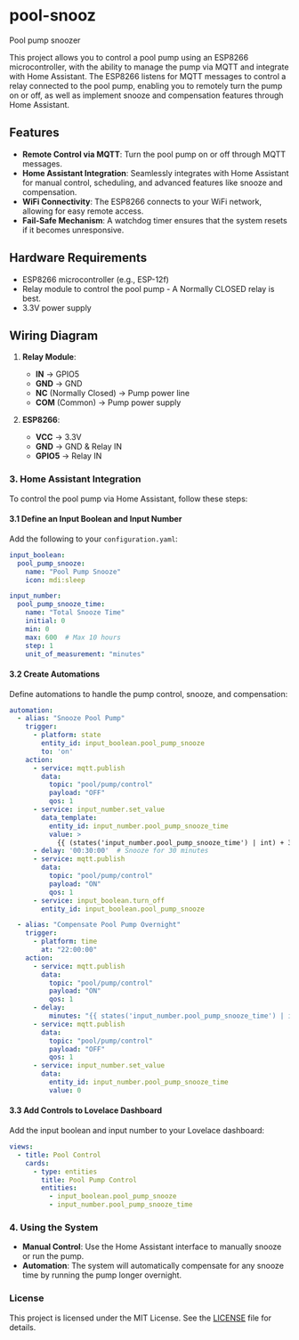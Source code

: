 # pool-snooz
Pool pump snoozer

This project allows you to control a pool pump using an ESP8266 microcontroller, with the ability to manage the pump via MQTT and integrate with Home Assistant. The ESP8266 listens for MQTT messages to control a relay connected to the pool pump, enabling you to remotely turn the pump on or off, as well as implement snooze and compensation features through Home Assistant.

## Features

- **Remote Control via MQTT**: Turn the pool pump on or off through MQTT messages.
- **Home Assistant Integration**: Seamlessly integrates with Home Assistant for manual control, scheduling, and advanced features like snooze and compensation.
- **WiFi Connectivity**: The ESP8266 connects to your WiFi network, allowing for easy remote access.
- **Fail-Safe Mechanism**: A watchdog timer ensures that the system resets if it becomes unresponsive.

## Hardware Requirements

- ESP8266 microcontroller (e.g., ESP-12f)
- Relay module to control the pool pump - A Normally CLOSED relay is best.
- 3.3V power supply

## Wiring Diagram

1. **Relay Module**:
   - **IN** → GPIO5
   - **GND** → GND
   - **NC** (Normally Closed) → Pump power line
   - **COM** (Common) → Pump power supply

2. **ESP8266**:
   - **VCC** → 3.3V
   - **GND** → GND & Relay IN
   - **GPIO5** → Relay IN

### 3. Home Assistant Integration

To control the pool pump via Home Assistant, follow these steps:

#### 3.1 Define an Input Boolean and Input Number

Add the following to your `configuration.yaml`:

```yaml
input_boolean:
  pool_pump_snooze:
    name: "Pool Pump Snooze"
    icon: mdi:sleep

input_number:
  pool_pump_snooze_time:
    name: "Total Snooze Time"
    initial: 0
    min: 0
    max: 600  # Max 10 hours
    step: 1
    unit_of_measurement: "minutes"
```

#### 3.2 Create Automations

Define automations to handle the pump control, snooze, and compensation:

```yaml
automation:
  - alias: "Snooze Pool Pump"
    trigger:
      - platform: state
        entity_id: input_boolean.pool_pump_snooze
        to: 'on'
    action:
      - service: mqtt.publish
        data:
          topic: "pool/pump/control"
          payload: "OFF"
          qos: 1
      - service: input_number.set_value
        data_template:
          entity_id: input_number.pool_pump_snooze_time
          value: >
            {{ (states('input_number.pool_pump_snooze_time') | int) + 30 }}
      - delay: '00:30:00'  # Snooze for 30 minutes
      - service: mqtt.publish
        data:
          topic: "pool/pump/control"
          payload: "ON"
          qos: 1
      - service: input_boolean.turn_off
        entity_id: input_boolean.pool_pump_snooze

  - alias: "Compensate Pool Pump Overnight"
    trigger:
      - platform: time
        at: "22:00:00"
    action:
      - service: mqtt.publish
        data:
          topic: "pool/pump/control"
          payload: "ON"
          qos: 1
      - delay:
          minutes: "{{ states('input_number.pool_pump_snooze_time') | int }}"
      - service: mqtt.publish
        data:
          topic: "pool/pump/control"
          payload: "OFF"
          qos: 1
      - service: input_number.set_value
        data:
          entity_id: input_number.pool_pump_snooze_time
          value: 0
```

#### 3.3 Add Controls to Lovelace Dashboard

Add the input boolean and input number to your Lovelace dashboard:

```yaml
views:
  - title: Pool Control
    cards:
      - type: entities
        title: Pool Pump Control
        entities:
          - input_boolean.pool_pump_snooze
          - input_number.pool_pump_snooze_time
```

### 4. Using the System

- **Manual Control**: Use the Home Assistant interface to manually snooze or run the pump.
- **Automation**: The system will automatically compensate for any snooze time by running the pump longer overnight.

### License

This project is licensed under the MIT License. See the [LICENSE](LICENSE) file for details.
